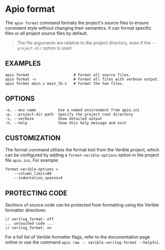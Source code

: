 # Apio format

The `apio format` command formats the project's source files to ensure
consistent style without changing their semantics. It can format specific
files or all project source files by default.

> The file arguments are relative to the project directory, even if the `--project-dir` option is used.

## EXAMPLES

```
apio format                    # Format all source files.
apio format -v                 # Format all files with verbose output.
apio format main.v main_tb.v   # Format the two files.
```

## OPTIONS

```
-e, --env name          Use a named environment from apio.ini
-p, --project-dir path  Specify the project root directory
-v, --verbose           Show detailed output
-h, --help              Show this help message and exit
```

## CUSTOMIZATION

The format command utilizes the format tool from the Verible project,
which can be configured by adding a `format-verible-options` option in the project file `apio.ini`. For example:

```
format-verible-options =
    --column_limit=80
    --indentation_spaces=4
```

## PROTECTING CODE

Sections of source code can be protected from formatting using the Verible formatter directives:

```
// verilog_format: off
... untouched code ...
// verilog_format: on
```

For a full list of Verible formatter flags, refer to the documentation
page online or use the command `apio raw -- verible-verilog-format --helpful`.
